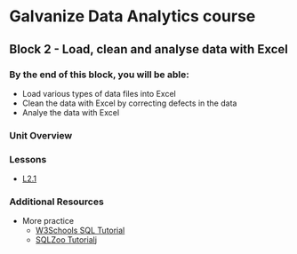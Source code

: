 # Galvanize Data Analytics course
## Block 2 - Load, clean and analyse data with Excel

### By the end of this block, you will be able:
* Load various types of data files into Excel
* Clean the data with Excel by correcting defects in the data
* Analye the data with Excel 

### Unit Overview 


### Lessons

* [L2.1](/L-2_1) <br>


### Additional Resources

* More practice
  * [W3Schools SQL Tutorial](https://www.w3schools.com/sql/default.asp)
  * [SQLZoo Tutorial](http://sqlzoo.net/)j
